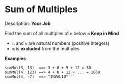 # Sum of Multiples
Description:
**Your Job**

Find the sum of all multiples of ```n``` below ```m```
**Keep in Mind**

* ```n``` and ```m``` are natural numbers (positive integers)
* ```m``` is **excluded** from the multiples

**Examples**

```sumMul(2, 9)   ==> 2 + 4 + 6 + 8 = 20
sumMul(3, 13)  ==> 3 + 6 + 9 + 12 = 30
sumMul(4, 123) ==> 4 + 8 + 12 + ... = 1860
sumMul(4, -7)  ==> "INVALID"```